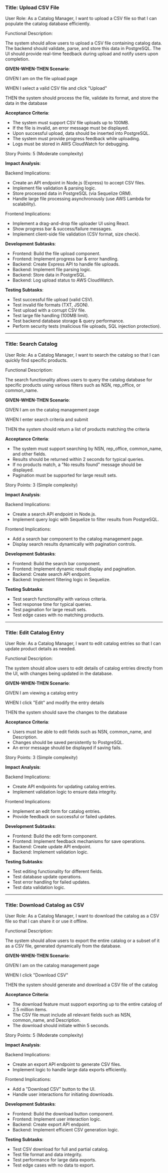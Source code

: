 ### **Title: Upload CSV File**

User Role: As a Catalog Manager, I want to upload a CSV file so that I can populate the catalog database efficiently.

Functional Description:

The system should allow users to upload a CSV file containing catalog data. The backend should validate, parse, and store this data in PostgreSQL. The UI should provide real-time feedback during upload and notify users upon completion.

**GIVEN-WHEN-THEN Scenario**:

GIVEN I am on the file upload page

WHEN I select a valid CSV file and click "Upload"

THEN the system should process the file, validate its format, and store the data in the database

**Acceptance Criteria**:

- The system must support CSV file uploads up to 100MB.
- If the file is invalid, an error message must be displayed.
- Upon successful upload, data should be inserted into PostgreSQL.
- The system must provide progress feedback while uploading.
- Logs must be stored in AWS CloudWatch for debugging.

Story Points: 5 (Moderate complexity)

**Impact Analysis**:

Backend Implications:

- Create an API endpoint in Node.js (Express) to accept CSV files.
- Implement file validation & parsing logic.
- Store processed data in PostgreSQL (via Sequelize ORM).
- Handle large file processing asynchronously (use AWS Lambda for scalability).

Frontend Implications:

- Implement a drag-and-drop file uploader UI using React.
- Show progress bar & success/failure messages.
- Implement client-side file validation (CSV format, size check).

**Development Subtasks**:

- Frontend: Build the file upload component.
- Frontend: Implement progress bar & error handling.
- Backend: Create Express API to handle file uploads.
- Backend: Implement file parsing logic.
- Backend: Store data in PostgreSQL.
- Backend: Log upload status to AWS CloudWatch.

**Testing Subtasks**:

- Test successful file upload (valid CSV).
- Test invalid file formats (TXT, JSON).
- Test upload with a corrupt CSV file.
- Test large file handling (100MB limit).
- Test backend database storage & query performance.
- Perform security tests (malicious file uploads, SQL injection protection).

---

### **Title: Search Catalog**

User Role: As a Catalog Manager, I want to search the catalog so that I can quickly find specific products.

Functional Description:

The search functionality allows users to query the catalog database for specific products using various filters such as NSN, rep_office, or common_name.

**GIVEN-WHEN-THEN Scenario**:

GIVEN I am on the catalog management page

WHEN I enter search criteria and submit

THEN the system should return a list of products matching the criteria

**Acceptance Criteria**:

- The system must support searching by NSN, rep_office, common_name, and other fields.
- Results should be returned within 2 seconds for typical queries.
- If no products match, a "No results found" message should be displayed.
- Pagination must be supported for large result sets.

Story Points: 3 (Simple complexity)

**Impact Analysis**:

Backend Implications:

- Create a search API endpoint in Node.js.
- Implement query logic with Sequelize to filter results from PostgreSQL.

Frontend Implications:

- Add a search bar component to the catalog management page.
- Display search results dynamically with pagination controls.

**Development Subtasks**:

- Frontend: Build the search bar component.
- Frontend: Implement dynamic result display and pagination.
- Backend: Create search API endpoint.
- Backend: Implement filtering logic in Sequelize.

**Testing Subtasks**:

- Test search functionality with various criteria.
- Test response time for typical queries.
- Test pagination for large result sets.
- Test edge cases with no matching products.

---

### **Title: Edit Catalog Entry**

User Role: As a Catalog Manager, I want to edit catalog entries so that I can update product details as needed.

Functional Description:

The system should allow users to edit details of catalog entries directly from the UI, with changes being updated in the database.

**GIVEN-WHEN-THEN Scenario**:

GIVEN I am viewing a catalog entry

WHEN I click "Edit" and modify the entry details

THEN the system should save the changes to the database

**Acceptance Criteria**:

- Users must be able to edit fields such as NSN, common_name, and Description.
- Changes should be saved persistently to PostgreSQL.
- An error message should be displayed if saving fails.

Story Points: 3 (Simple complexity)

**Impact Analysis**:

Backend Implications:

- Create API endpoints for updating catalog entries.
- Implement validation logic to ensure data integrity.

Frontend Implications:

- Implement an edit form for catalog entries.
- Provide feedback on successful or failed updates.

**Development Subtasks**:

- Frontend: Build the edit form component.
- Frontend: Implement feedback mechanisms for save operations.
- Backend: Create update API endpoint.
- Backend: Implement validation logic.

**Testing Subtasks**:

- Test editing functionality for different fields.
- Test database update operations.
- Test error handling for failed updates.
- Test data validation logic.

---

### **Title: Download Catalog as CSV**

User Role: As a Catalog Manager, I want to download the catalog as a CSV file so that I can share it or use it offline.

Functional Description:

The system should allow users to export the entire catalog or a subset of it as a CSV file, generated dynamically from the database.

**GIVEN-WHEN-THEN Scenario**:

GIVEN I am on the catalog management page

WHEN I click "Download CSV"

THEN the system should generate and download a CSV file of the catalog

**Acceptance Criteria**:

- The download feature must support exporting up to the entire catalog of 2.5 million items.
- The CSV file must include all relevant fields such as NSN, common_name, and Description.
- The download should initiate within 5 seconds.

Story Points: 5 (Moderate complexity)

**Impact Analysis**:

Backend Implications:

- Create an export API endpoint to generate CSV files.
- Implement logic to handle large data exports efficiently.

Frontend Implications:

- Add a "Download CSV" button to the UI.
- Handle user interactions for initiating downloads.

**Development Subtasks**:

- Frontend: Build the download button component.
- Frontend: Implement user interaction logic.
- Backend: Create export API endpoint.
- Backend: Implement efficient CSV generation logic.

**Testing Subtasks**:

- Test CSV download for full and partial catalog.
- Test file format and data integrity.
- Test performance for large data exports.
- Test edge cases with no data to export.
